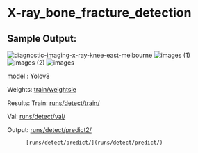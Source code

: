 # X-ray_bone_fracture_detection


<h2>Sample Output: </h2>

![diagnostic-imaging-x-ray-knee-east-melbourne](https://github.com/Adesh696/xray_bone_fracture_detection/assets/71007296/b3b51c91-f39c-4329-842b-0abef013c233)
![images (1)](https://github.com/Adesh696/xray_bone_fracture_detection/assets/71007296/55d86748-08f9-4f9e-a977-53750110f509)
![images (2)](https://github.com/Adesh696/xray_bone_fracture_detection/assets/71007296/b92f2405-f20a-4474-ba82-1ef4c0105ac8)
![images](https://github.com/Adesh696/xray_bone_fracture_detection/assets/71007296/3a662e1d-0e32-4f3d-9060-e4f81c4c41ef)



model : Yolov8

Weights:  [train/weightsle](train/weights)
 

Results:
  Train: [runs/detect/train/](runs/detect/train/)

  
  Val: [runs/detect/val/](runs/detect/val/)
 
  
  Output: [runs/detect/predict2/](runs/detect/predict2/)

          [runs/detect/predict/](runs/detect/predict/)

